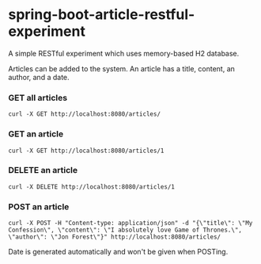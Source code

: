# spring-boot-article-restful-experiment
A simple RESTful experiment which uses memory-based H2 database.

Articles can be added to the system. An article has a title, content, an author, and a date.

### GET all articles

`curl -X GET http://localhost:8080/articles/`

### GET an article

`curl -X GET http://localhost:8080/articles/1`

### DELETE an article

`curl -X DELETE http://localhost:8080/articles/1`

### POST an article

`curl -X POST -H "Content-type: application/json" -d "{\"title\": \"My Confession\", \"content\": \"I absolutely love Game of Thrones.\", \"author\": \"Jon Forest\"}" http://localhost:8080/articles/`

Date is generated automatically and won't be given when POSTing.
